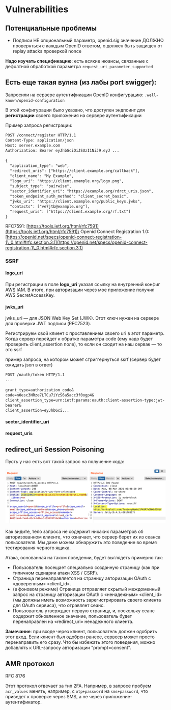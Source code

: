# Vulnerabilities

## Потенциальные проблемы

* Подписи НЕ опциональный параметр, openid.sig значение ДОЛЖНО проверяться с каждым OpenID ответом, о должен быть защищен от replay attacks проверкой nonce

**Надо изучать спецификацию**: есть всякие нюансы, связанные с дефолтной обработкой параметра `request_uri_parameter_supported`

## Есть еще такая вулна (из лабы port swigger):&#x20;

Запросили на сервере аутентификации OpenID конфигурацию: `.well-known/openid-configuration`

В этой конфигурации было указано, что доступен эндпоинт для **регистрации** своего приложения на сервере аутентификации

Пример запроса регистрации:

```
POST /connect/register HTTP/1.1
Content-Type: application/json
Host: server.example.com
Authorization: Bearer eyJhbGciOiJSUzI1NiJ9.eyJ ...

{
  "application_type": "web",
  "redirect_uris": ["https://client.example.org/callback"],
  "client_name": "My Example",
  "logo_uri": "https://client.example.org/logo.png",
  "subject_type": "pairwise",
  "sector_identifier_uri": "https://example.org/rdrct_uris.json",
  "token_endpoint_auth_method": "client_secret_basic",
  "jwks_uri": "https://client.example.org/public_keys.jwks",
  "contacts": ["ve7jtb@example.org"],
  "request_uris": ["https://client.example.org/rf.txt"]
}
```

RFC7591: [https://tools.ietf.org/html/rfc7591](https://tools.ietf.org/html/rfc7591)\
Openid Connect Registration 1.0: [https://openid.net/specs/openid-connect-registration-1\_0.html#rfc.section.3.1](https://openid.net/specs/openid-connect-registration-1\_0.html#rfc.section.3.1)

### **SSRF**

#### logo\_uri&#x20;

При регистрации в поле **logo\_uri** указал ссылку на внутренний конфиг AWS IAM. В итоге, при авторизации через мое приложение получил AWS SecretAccessKey.

#### jwks\_uri

jwks\_uri — для JSON Web Key Set (JWK). Этот ключ нужен на сервере для проверки JWT подписи (RFC7523).

Регистрируем свой клиент с проставлением своего uri в этот параметр. Когда сервер перейдет к обратке параметра code (ему надо будет проверить client\_assertion поле), то если он сходит на наш сервак — то это ssrf

пример запроса, на котором может стриггернуться ssrf (сервер будет ожидать json в ответ)

```
POST /oauth/token HTTP/1.1
...

grant_type=authorization_code&
code=n0esc3NRze7LTCu7iYzS6a5acc3f0ogp4&
client_assertion_type=urn:ietf:params:oauth:client-assertion-type:jwt-bearer&
client_assertion=eyJhbGci...
```

#### sector\_identifier\_uri

#### request\_uris

## redirect\_uri Session Poisoning

Пусть у нас есть вот такой запрос на получение кода:

![](<../../../../.gitbook/assets/изображение (17).png>)

Как видите, тело запроса не содержит никаких параметров об авторизованном клиенте, что означает, что сервер берет их из сеанса пользователя. Мы даже можем обнаружить это поведение во время тестирования черного ящика.

Атака, основанная на таком поведении, будет выглядеть примерно так:

* Пользователь посещает специально созданную страницу (как при типичном сценарии атаки XSS / CSRF).
* Страница перенаправляется на страницу авторизации OAuth с «доверенным» «client\_id».
* (в фоновом режиме) Страница отправляет скрытый междоменный запрос на страницу авторизации OAuth с «ненадежным» «client\_id» (мы должны иметь возможность зарегистрировать своего клиента для OAuth сервиса), что отравляет сеанс.
* Пользователь утверждает первую страницу, и, поскольку сеанс содержит обновленное значение, пользователь будет перенаправлен на «redirect\_uri» ненадежного клиента.

**Замечание**: при входе через клиент, пользователь должен одобрить этот вход. Если клиент был одобрен ранеее, сервеер может просто перенаправить его сразу. Что бы избежать этого поведения, можно добавлять к URL-запросу авторизации "prompt=consent".&#x20;

## AMR протокол

RFC 8176

Этот протокол отвечает за тип 2FA. Например, в запросе пробуем `acr_values` менять, например, с `otp+password` на `sms+password`, что приведет к проверке через SMS, а не через приложение-аутентификатор.
